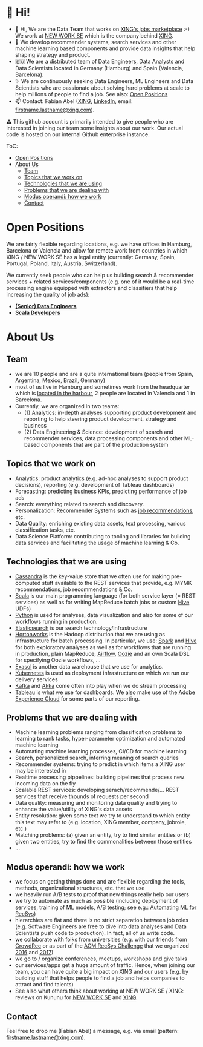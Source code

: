 # 👋 Hi!

- 👋 Hi, We are the Data Team that works on [XING's jobs marketplace](https://xing.com/jobs) :-) We work at [NEW WORK SE](https://www.new-work.se/) which is the company behind [XING](https://xing.com/). 
- 👀  We develop recommender systems, search services and other machine learning based components and provide data insights that help shaping strategy and product.
- 🇪🇺 We are a distributed team of Data Engineers, Data Analysts and Data Scientists located in Germany (Hamburg) and Spain (Valencia, Barcelona). 
- ✨ We are continuously seeking Data Engineers, ML Engineers and Data Scientists who are passionate about solving hard problems at scale to help millions of people to find a job. See also: [Open Positions](#open-positions)
- 📫 Contact: Fabian Abel ([XING](https://www.xing.com/profile/Fabian_Abel), [LinkedIn](https://de.linkedin.com/in/fabianabel), email:  firstname.lastname@xing.com). 

⚠️ This github account is primarily intended to give people who are interested in joining our team some insights about our work. Our actual code is hosted on our internal Github enterprise instance. 

ToC:

- [Open Positions](#open-positions)
- [About Us](#about-us)
  + [Team](#team)
  + [Topics that we work on](#topics-that-we-work-on)
  + [Technologies that we are using](#technologies-that-we-are-using)
  + [Problems that we are dealing with](#problems-that-we-are-dealing-with)
  + [Modus operandi: how we work](#modus-operandi-how-we-work)
  + [Contact](#contact)

# Open Positions

We are fairly flexible regarding locations, e.g. we have offices in Hamburg, Barcelona or Valencia and allow for remote work from countries in which XING / NEW WORK SE has a legal entity (currently: Germany, Spain, Portugal, Poland, Italy, Austria, Switzerland). 

We currently seek people who can help us building search & recommender services + related services/components (e.g. one of it would be a real-time processing engine equipped with extractors and classifiers that help increasing the quality of job ads): 

- **[(Senior) Data Engineers](https://www.new-work.se/de/karriere/jobs/job/senior-data-engineer-m-f-x-1320823)** 
- **[Scala Developers](https://www.new-work.se/de/karriere/jobs/job/senior-scala-developer-1337608)** 

# About Us

## Team

- we are 10 people and are a quite international team (people from Spain, Argentina, Mexico, Brazil, Germany)
- most of us live in Hamburg and sometimes work from the headquarter which is [located in the harbour](https://www.google.com/maps/place/Unilever+Haus,+Strandkai+1,+20457+Hamburg/@53.5389891,9.991192,17z/data=!3m1!4b1!4m5!3m4!1s0x47b18f004b230c6f:0xa7b6b23ba647bbd8!8m2!3d53.5389891!4d9.9933807), 2 people are located in Valencia and 1 in Barcelona. 
- Currently, we are organized in two teams: 
  + (1) Analytics: in-depth analyses supporting product development and reporting to help steering product development, strategy and business
  + (2) Data Engineering & Science: development of search and recommender services, data processing components and other ML-based components that are part of the production system


## Topics that we work on

- Analytics: product analytics (e.g. ad-hoc analyses to support product decisions), reporting (e.g. development of Tableau dashboards)
- Forecasting: predicting business KPIs, predicting performance of job ads
- Search: everything related to search and discovery. 
- Personalization: Recommender Systems such as [job recommendations](https://www.xing.com/jobs/), etc. 
- Data Quality: enriching existing data assets, text processing, various classification tasks, etc.
- Data Science Platform: contributing to tooling and libraries for building data services and facilitating the usage of machine learning & Co.


## Technologies that we are using

- [Cassandra](http://cassandra.apache.org/) is the key-value store that we often use for making pre-computed stuff available to the REST services that provide, e.g. MYMK recommendations, job recommendations & Co.
- [Scala](http://scala-lang.org/) is our main programming language (for both service layer (= REST services) as well as for writing MapReduce batch jobs or custom [Hive](https://hive.apache.org/) UDFs)
- [Python](https://www.python.org/) is used for analyses, data visualization and also for some of our workflows running in production. 
- [Elasticsearch](https://www.elastic.co/) is our search technology/infrastructure
- [Hortonworks](http://hortonworks.com/) is the Hadoop distribution that we are using as infrastructure for batch processing. In particular, we use: [Spark](http://spark.apache.org/) and [Hive](https://hive.apache.org/) for both exploratory analyses as well as for workflows that are running in production, plain MapReduce, [Airflow](https://airflow.apache.org/), [Oozie](http://oozie.apache.org/) and an own Scala DSL for specifying Oozie workflows, ...
- [Exasol](https://www.exasol.com/) is another data warehouse that we use for analytics. 
- [Kubernetes](https://kubernetes.io/) is used as deployment infrastructure on which we run our delivery services
- [Kafka](http://kafka.apache.org/) and [Akka](http://akka.io/) come often into play when we do stream processing
- [Tableau](https://www.tableau.com/) is what we use for dashboards. We also make use of the [Adobe Experience Cloud](https://business.adobe.com/) for some parts of our reporting. 

## Problems that we are dealing with

- Machine learning problems ranging from classification problems to learning to rank tasks, hyper-parameter optimization and automated machine learning
- Automating machine learning processes, CI/CD for machine learning
- Search, personalized search, inferring meaning of search queries
- Recommender systems: trying to predict in which items a XING user may be interested in
- Realtime processing pippelines: building pipelines that process new incoming data on the fly
- Scalable REST services: developing serach/recommende/... REST services that receive thounds of requests per second
- Data quality: measuring and monitoring data quality and trying to enhance the value/utility of XING's data assets
- Entity resolution: given some text we try to understand to which entity this text may refer to (e.g. location, XING member, company, jobrole, etc.)
- Matching problems: (a) given an entity, try to find similar entities or (b) given two entities, try to find the commonalities between those entities
- ...

## Modus operandi: how we work

- we focus on getting things done and are flexible regarding the tools, methods, organizational structures, etc. that we use
- we heavily run A/B tests to proof that new things really help our users
- we try to automate as much as possible (including deployment of services, training of ML models, A/B testing; see e.g.: [Automating ML for RecSys](http://fabianabel.de/dn19/2019-11-automating-ml-for-recsys.pdf))
- hierarchies are flat and there is no strict separation between job roles (e.g. Software Engineers are free to dive into data analyses and Data Scientists push code to production). In fact, all of us write code. 
- we collaborate with folks from universities (e.g. with our friends from [CrowdRec](http://crowdrec.eu/) or as part of the [ACM RecSys Challenge](http://recsyschallenge.com/) that we organized [2016](http://2016.recsyschallenge.com/) and [2017](http://2017.recsyschallenge.com/))
- we go to / organize conferences, meetups, workshops and give talks 
- our services/apps get a huge amount of traffic. Hence, when joining our team, you can have quite a big impact on XING and our users (e.g. by building stuff that helps people to find a job and helps companies to attract and find talents)
- See also what others think about working at NEW WORK SE / XING: reviews on Kununu for [NEW WORK SE](https://www.kununu.com/new-work) and [XING](https://www.kununu.com/xing)

## Contact

Feel free to drop me (Fabian Abel) a message, e.g. via email (pattern: firstname.lastname@xing.com).
